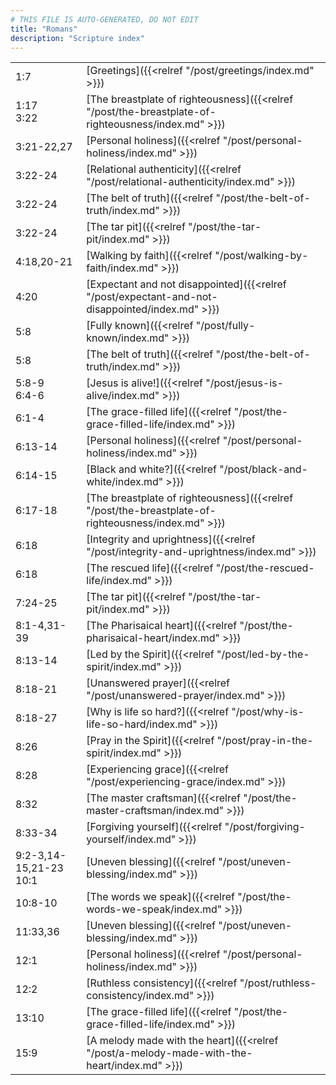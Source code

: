 ```yaml
---
# THIS FILE IS AUTO-GENERATED, DO NOT EDIT
title: "Romans"
description: "Scripture index"
---
```


|  |  |
| --- | --- |
| 1:7 | [Greetings]({{<relref "/post/greetings/index.md" >}}) |
| 1:17 <br/> 3:22 | [The breastplate of righteousness]({{<relref "/post/the-breastplate-of-righteousness/index.md" >}}) |
| 3:21-22,27 | [Personal holiness]({{<relref "/post/personal-holiness/index.md" >}}) |
| 3:22-24 | [Relational authenticity]({{<relref "/post/relational-authenticity/index.md" >}}) |
| 3:22-24 | [The belt of truth]({{<relref "/post/the-belt-of-truth/index.md" >}}) |
| 3:22-24 | [The tar pit]({{<relref "/post/the-tar-pit/index.md" >}}) |
| 4:18,20-21 | [Walking by faith]({{<relref "/post/walking-by-faith/index.md" >}}) |
| 4:20 | [Expectant and not disappointed]({{<relref "/post/expectant-and-not-disappointed/index.md" >}}) |
| 5:8 | [Fully known]({{<relref "/post/fully-known/index.md" >}}) |
| 5:8 | [The belt of truth]({{<relref "/post/the-belt-of-truth/index.md" >}}) |
| 5:8-9 <br/> 6:4-6 | [Jesus is alive!]({{<relref "/post/jesus-is-alive/index.md" >}}) |
| 6:1-4 | [The grace-filled life]({{<relref "/post/the-grace-filled-life/index.md" >}}) |
| 6:13-14 | [Personal holiness]({{<relref "/post/personal-holiness/index.md" >}}) |
| 6:14-15 | [Black and white?]({{<relref "/post/black-and-white/index.md" >}}) |
| 6:17-18 | [The breastplate of righteousness]({{<relref "/post/the-breastplate-of-righteousness/index.md" >}}) |
| 6:18 | [Integrity and uprightness]({{<relref "/post/integrity-and-uprightness/index.md" >}}) |
| 6:18 | [The rescued life]({{<relref "/post/the-rescued-life/index.md" >}}) |
| 7:24-25 | [The tar pit]({{<relref "/post/the-tar-pit/index.md" >}}) |
| 8:1-4,31-39 | [The Pharisaical heart]({{<relref "/post/the-pharisaical-heart/index.md" >}}) |
| 8:13-14 | [Led by the Spirit]({{<relref "/post/led-by-the-spirit/index.md" >}}) |
| 8:18-21 | [Unanswered prayer]({{<relref "/post/unanswered-prayer/index.md" >}}) |
| 8:18-27 | [Why is life so hard?]({{<relref "/post/why-is-life-so-hard/index.md" >}}) |
| 8:26 | [Pray in the Spirit]({{<relref "/post/pray-in-the-spirit/index.md" >}}) |
| 8:28 | [Experiencing grace]({{<relref "/post/experiencing-grace/index.md" >}}) |
| 8:32 | [The master craftsman]({{<relref "/post/the-master-craftsman/index.md" >}}) |
| 8:33-34 | [Forgiving yourself]({{<relref "/post/forgiving-yourself/index.md" >}}) |
| 9:2-3,14-15,21-23 <br/> 10:1 | [Uneven blessing]({{<relref "/post/uneven-blessing/index.md" >}}) |
| 10:8-10 | [The words we speak]({{<relref "/post/the-words-we-speak/index.md" >}}) |
| 11:33,36 | [Uneven blessing]({{<relref "/post/uneven-blessing/index.md" >}}) |
| 12:1 | [Personal holiness]({{<relref "/post/personal-holiness/index.md" >}}) |
| 12:2 | [Ruthless consistency]({{<relref "/post/ruthless-consistency/index.md" >}}) |
| 13:10 | [The grace-filled life]({{<relref "/post/the-grace-filled-life/index.md" >}}) |
| 15:9 | [A melody made with the heart]({{<relref "/post/a-melody-made-with-the-heart/index.md" >}}) |
